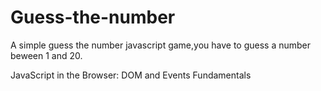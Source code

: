 # Guess-the-number

A simple guess the number javascript game,you have to guess a number beween 1 and 20.

JavaScript in the Browser: DOM and Events Fundamentals
